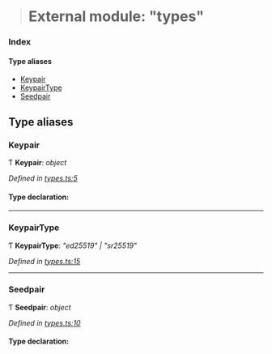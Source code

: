 > # External module: "types"

### Index

#### Type aliases

* [Keypair](_types_.md#keypair)
* [KeypairType](_types_.md#keypairtype)
* [Seedpair](_types_.md#seedpair)

## Type aliases

###  Keypair

Ƭ **Keypair**: *object*

*Defined in [types.ts:5](https://github.com/polkadot-js/common/blob/e5ab357/packages/util-crypto/src/types.ts#L5)*

#### Type declaration:

___

###  KeypairType

Ƭ **KeypairType**: *"ed25519" | "sr25519"*

*Defined in [types.ts:15](https://github.com/polkadot-js/common/blob/e5ab357/packages/util-crypto/src/types.ts#L15)*

___

###  Seedpair

Ƭ **Seedpair**: *object*

*Defined in [types.ts:10](https://github.com/polkadot-js/common/blob/e5ab357/packages/util-crypto/src/types.ts#L10)*

#### Type declaration: